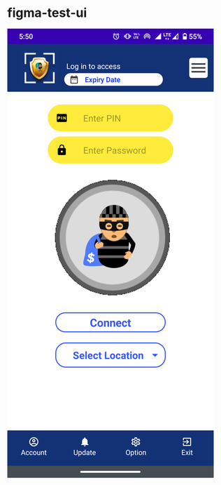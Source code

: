 # figma-test-ui
![Alt text](https://raw.githubusercontent.com/shivank-dvlpr/figma-test-ui/master/figma.png "UI")
